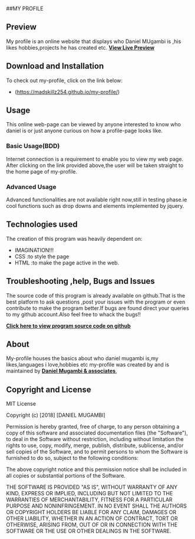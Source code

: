 ##MY PROFILE

## Preview
My profile is an online website that displays who Daniel MUgambi is ,his likes hobbies,projects he has created etc.
**[View Live Preview](https://madskillz254.github.io/my-profile/)**

## Download and Installation

To check out my-profile, click on the link below:
* (https://madskillz254.github.io/my-profile/)

## Usage
This online web-page can be viewed by anyone interested to know who daniel is or just anyone curious on how a profile-page looks like.
### Basic Usage(BDD)
Internet connection is a requirement to enable you to view my web page.
After clicking on the link provided above,the user will be taken straight to the home page of my-profile.

### Advanced Usage
Advanced functionalities are not available right now,still in testing phase.ie cool functions such as drop downs  and elements implemented by jquery.

## Technologies used
The creation of this program was heavily dependent on:
* IMAGINATION!!!
* CSS :to style the page
* HTML :to make the page active in the web.



## Troubleshooting ,help, Bugs and Issues

The source code of this program is already available on github.That is the best platform to ask questions ,post your issues with the program or even contribute to make the program better.If bugs are found direct your queries to my github account.Also feel free to whack the bugs!!

**[Click here to view program source code on github](https://github.com/madskillz254/my-profile)**


## About
My-profile houses the basics about who daniel mugambi is,my likes,languages i love,hobbies etc
my-profile was created by and is maintained by **[Daniel Mugambi & associates](https://github.com/madskillz254/)**,

## Copyright and License

MIT License

Copyright (c) [2018] [DANIEL MUGAMBI]

Permission is hereby granted, free of charge, to any person obtaining a copy
of this software and associated documentation files (the "Software"), to deal
in the Software without restriction, including without limitation the rights
to use, copy, modify, merge, publish, distribute, sublicense, and/or sell
copies of the Software, and to permit persons to whom the Software is
furnished to do so, subject to the following conditions:

The above copyright notice and this permission notice shall be included in all
copies or substantial portions of the Software.

THE SOFTWARE IS PROVIDED "AS IS", WITHOUT WARRANTY OF ANY KIND, EXPRESS OR
IMPLIED, INCLUDING BUT NOT LIMITED TO THE WARRANTIES OF MERCHANTABILITY,
FITNESS FOR A PARTICULAR PURPOSE AND NONINFRINGEMENT. IN NO EVENT SHALL THE
AUTHORS OR COPYRIGHT HOLDERS BE LIABLE FOR ANY CLAIM, DAMAGES OR OTHER
LIABILITY, WHETHER IN AN ACTION OF CONTRACT, TORT OR OTHERWISE, ARISING FROM,
OUT OF OR IN CONNECTION WITH THE SOFTWARE OR THE USE OR OTHER DEALINGS IN THE
SOFTWARE.

